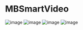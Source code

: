 # MBSmartVideo

![image](https://github.com/MarkBuster/MBSmartVideo/blob/master/5C619726CFEBAA15240F03741B4793BB.jpg?raw=No)
![image](https://github.com/MarkBuster/MBSmartVideo/blob/master/BA54762C0E3FC7BABF5D467BA4F0CA95.jpg?raw=No)
![image](https://github.com/MarkBuster/MBSmartVideo/blob/master/C641512594DA6E542F1B75892F34A8CE.jpg?raw=No)
![image](https://github.com/MarkBuster/MBSmartVideo/blob/master/FCCADD14065A3C5720C9F1CFE7A284B9.jpg?raw=No)
